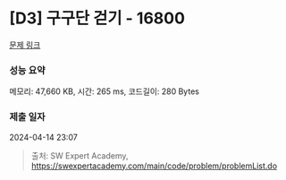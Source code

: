 # [D3] 구구단 걷기 - 16800 

[문제 링크](https://swexpertacademy.com/main/code/problem/problemDetail.do?contestProbId=AYaf9W8afyMDFAQ9) 

### 성능 요약

메모리: 47,660 KB, 시간: 265 ms, 코드길이: 280 Bytes

### 제출 일자

2024-04-14 23:07



> 출처: SW Expert Academy, https://swexpertacademy.com/main/code/problem/problemList.do
